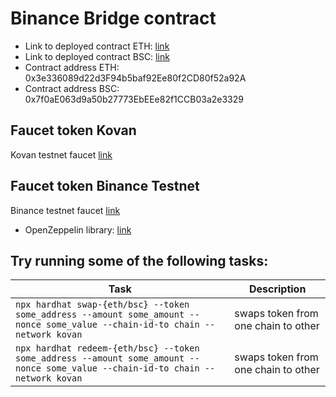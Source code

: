 # Binance Bridge contract


- Link to deployed contract ETH: [link](https://kovan.etherscan.io/address/0x3e336089d22d3F94b5baf92Ee80f2CD80f52a92A)
- Link to deployed contract BSC: [link](https://testnet.bscscan.com/address/0x7f0aE063d9a50b27773EbEEe82f1CCB03a2e3329)
- Contract address ETH: 0x3e336089d22d3F94b5baf92Ee80f2CD80f52a92A
- Contract address BSC: 0x7f0aE063d9a50b27773EbEEe82f1CCB03a2e3329


## Faucet token Kovan

Kovan testnet faucet [link](https://kovan.etherscan.io/address/0xcCdCB921F474E9abfA760961a271656F00b5a1b0#code)


## Faucet token Binance Testnet

Binance testnet faucet [link](https://testnet.bscscan.com/address/0x8d1f920b7b94dB9F783818360c2e19273E862A87#code)


- OpenZeppelin library: [link](https://github.com/OpenZeppelin/openzeppelin-contracts)



## Try running some of the following tasks:

| Task | Description |
| --- | --- |
| `npx hardhat swap-{eth/bsc} --token some_address --amount some_amount --nonce some_value --chain-id-to chain --network kovan` | swaps token from one chain to other |
| `npx hardhat redeem-{eth/bsc} --token some_address --amount some_amount --nonce some_value --chain-id-to chain --network kovan` | swaps token from one chain to other |

